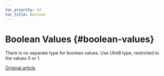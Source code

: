 ```yaml
---
toc_priority: 43
toc_title: Boolean
---
```


# Boolean Values {#boolean-values}

There is no separate type for boolean values. Use UInt8 type, restricted to the values 0 or 1.

[Original article](https://clickhouse.tech/docs/en/data_types/boolean/) <!--hide-->
